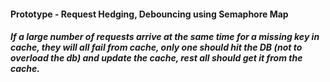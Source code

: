 #### Prototype - Request Hedging, Debouncing using Semaphore Map

##### If a large number of requests arrive at the same time for a missing key in cache, they will all fail from cache, only one should hit the DB (not to overload the db) and update the cache, rest all should get it from the cache.
